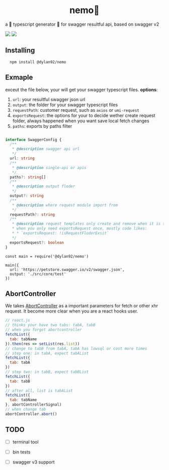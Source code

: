 <h1 style="text-align: center">nemo🐠</h1>
<p> a 💪 typescript generator 🔨 for swagger resultful api, based on swagger v2 </p>
<div>
<img src="https://img.shields.io/travis/com/diveDylan/nemo?style=plastic"/>
<img src="https://img.shields.io/codecov/c/github/diveDylan/nemo?style=plastic"/>
</div>

## Installing
```node
  npm install @dylan92/nemo
```

## Exmaple
exceut the file below, your will get your swagger typescript files.
<b>options</b>:
  
  1. `url`: your resultful swagger json url
  2. `output`: the folder for your swagger typescript files
  3. `requestPath`: customer request, such as `axios` or `umi-request`
  4. `exportsRequest`: the options for your to decide wether create request folder, always happened when you want save local fetch changes
  5. `paths`: exports by paths filter

```typescript

interface SwaggerConfig {
  /**
   * @description swagger api url
   */
  url: string
  /**
   * @description single-api or apis
   */
  paths?: string[]
  /**
   * @description output floder
   */
  output?: string
  /**
   * @description where request module import from
   */
  requestPath?: string
  /**
   * @description request templates only create and remove when it is true
   * when you only need exportsRequest once, mostly code likes:
   * * `exportsRequest: !isRequestFloderExsit`
   */
  exportsRequest?: boolean
}
```
```node
const main = require('@dylan92/nemo')

main({
  url: 'https://petstore.swagger.io/v2/swagger.json',
  output: './src/core/test'
})

```

## AbortController
We takes [AbortController](https://developer.mozilla.org/en-US/docs/Web/API/AbortController) as a important parameters for fetch or other xhr request.
It become more clear when you are a react hooks user.
```js
// react.js
// thinks your have two tabs: tabA, tabB
// when you forgot abortcontroller
fetchList({
  tab: tabName
}).then(res => setList(res.list))
// change to tabB from tabA, tabA has lowsql or cost more times
// step one: in tabA, expect tabAList
fetchList({
  tab: tabA
})
// step two: in tabB, expect tabBList
fetchList({
  tab: tabB
})
// after all, list is tabAList
fetchList({
  tab: tabName
}, abortControllerSignal)
// when change tab
abortController.abort()
```









## TODO
- [ ] terminal tool
- [ ] bin tests
- [ ] swagger v3 support


